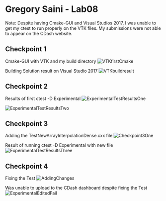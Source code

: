 # Gregory Saini - Lab08
Note: Despite having Cmake-GUI and Visual Studios 2017, I was unable to get my ctest to run properly on the VTK files. My submissions were not able to appear on the CDash website. 
## Checkpoint 1
Cmake-GUI with VTK and my build directory
![VTKfirstCmake](https://user-images.githubusercontent.com/17090994/54860896-4cc32000-4cf7-11e9-8ddd-8ea0be4adea1.PNG)

Building Solution result on Visual Studio 2017
![VTKbuildresult](https://user-images.githubusercontent.com/17090994/54860907-6cf2df00-4cf7-11e9-88ec-34cd135326eb.PNG)


## Checkpoint 2
Results of first ctest -D Experimental
![ExperimentalTestResultsOne](https://user-images.githubusercontent.com/17090994/54860986-95c7a400-4cf8-11e9-89cd-27b140f673a2.PNG)

![ExperimentalTestResultsTwo](https://user-images.githubusercontent.com/17090994/54861002-cc052380-4cf8-11e9-8f55-49b9fa92be13.PNG)

## Checkpoint 3
Adding the TestNewArrayInterpolationDense.cxx file
![Checkpoint3One](https://user-images.githubusercontent.com/17090994/54861015-fbb42b80-4cf8-11e9-963b-b41be7846942.PNG)

Result of running ctest -D Experimental with new file
![ExperimentalTestResultsThree](https://user-images.githubusercontent.com/17090994/54861029-1dadae00-4cf9-11e9-959c-7e27abddedc6.PNG)


## Checkpoint 4
Fixing the Test
![AddingChanges](https://user-images.githubusercontent.com/17090994/54861133-a37e2900-4cfa-11e9-879d-4e7ec62119f4.PNG)

Was unable to upload to the CDash dashboard despite fixing the Test
![ExperimentalEditedFail](https://user-images.githubusercontent.com/17090994/54861141-c3155180-4cfa-11e9-8ff2-132f676674ec.PNG)
